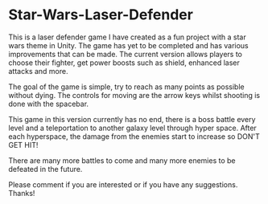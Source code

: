# Star-Wars-Laser-Defender

This is a laser defender game I have created as a fun project with a star wars theme in Unity. The game has yet to be completed and has various improvements that can be made. The current version allows players to choose their fighter, get power boosts such as shield, enhanced laser attacks and more. 

The goal of the game is simple, try to reach as many points as possible without dying. The controls for moving are the arrow keys whilst shooting is done with the spacebar.

This game in this version currently has no end, there is a boss battle every level and a teleportation to another galaxy level through hyper space. After each hyperspace, the damage from the enemies start to increase so DON'T GET HIT!

There are many more battles to come and many more enemies to be defeated in the future.

Please comment if you are interested or if you have any suggestions. Thanks!
